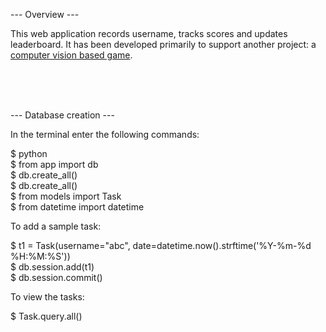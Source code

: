 --- Overview ---

This web application records username, tracks scores and updates leaderboard. It has been developed primarily to support another project: a <a href="https://github.com/BruteForce009/vision-game-tracker" class="abt-links">computer vision based game</a>.

<br><br><br>

--- Database creation ---

In the terminal enter the following commands:

$ python <br>
$ from app import db <br>
$ db.create_all() <br>
$ db.create_all() <br>
$ from models import Task <br>
$ from datetime import datetime <br>

To add a sample task:

$ t1 = Task(username="abc", date=datetime.now().strftime('%Y-%m-%d %H:%M:%S')) <br>
$ db.session.add(t1) <br>
$ db.session.commit() <br>

To view the tasks:

$ Task.query.all() <br>
